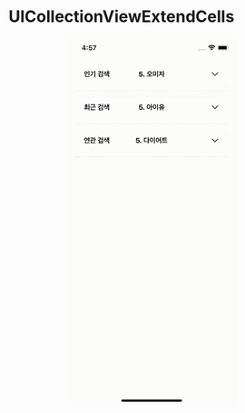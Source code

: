 # UICollectionViewExtendCells

<p align="center">
    <img src="https://raw.githubusercontent.com/YangJinMo/UICollectionViewExtendCell/master/gifs/UICollectionViewExtandCell_1.gif" width="300" alt="UICollectionViewExtandCell_1">
</p>
